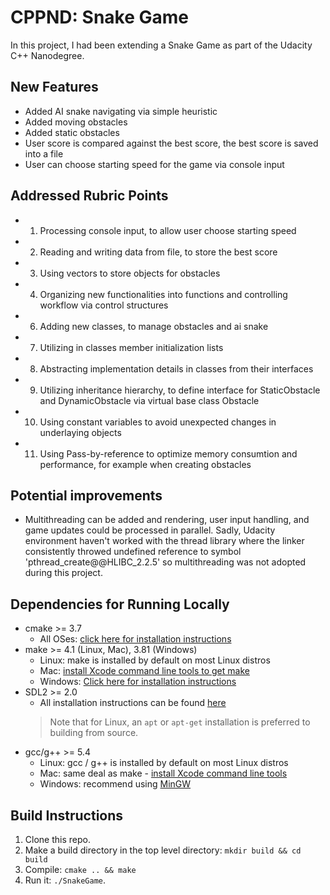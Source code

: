 # CPPND: Snake Game

In this project, I had been extending a Snake Game
as part of the Udacity C++ Nanodegree.


## New Features
- Added AI snake navigating via simple heuristic
- Added moving obstacles
- Added static obstacles
- User score is compared against the best score, the best score is saved into a file
- User can choose starting speed for the game via console input

## Addressed Rubric Points
- 1. Processing console input, to allow user choose starting speed
- 2. Reading and writing data from file, to store the best score
- 3. Using vectors to store objects for obstacles
- 4. Organizing new functionalities into functions and controlling workflow via control structures
- 6. Adding new classes, to manage obstacles and ai snake
- 7. Utilizing in classes member initialization lists
- 8. Abstracting implementation details in classes from their interfaces
- 9. Utilizing inheritance hierarchy, to define interface for StaticObstacle and DynamicObstacle via virtual base class Obstacle
- 10. Using constant variables to avoid unexpected changes in underlaying objects
- 11. Using Pass-by-reference to optimize memory consumtion and performance, for example when creating obstacles

## Potential improvements
- Multithreading can be added and rendering, user input handling, and game updates could be processed in parallel.
  Sadly, Udacity environment haven't worked with the thread library where the linker consistently throwed undefined reference to symbol 'pthread_create@@HLIBC_2.2.5'
  so multithreading was not adopted during this project.

## Dependencies for Running Locally
* cmake >= 3.7
  * All OSes: [click here for installation instructions](https://cmake.org/install/)
* make >= 4.1 (Linux, Mac), 3.81 (Windows)
  * Linux: make is installed by default on most Linux distros
  * Mac: [install Xcode command line tools to get make](https://developer.apple.com/xcode/features/)
  * Windows: [Click here for installation instructions](http://gnuwin32.sourceforge.net/packages/make.htm)
* SDL2 >= 2.0
  * All installation instructions can be found [here](https://wiki.libsdl.org/Installation)
  >Note that for Linux, an `apt` or `apt-get` installation is preferred to building from source. 
* gcc/g++ >= 5.4
  * Linux: gcc / g++ is installed by default on most Linux distros
  * Mac: same deal as make - [install Xcode command line tools](https://developer.apple.com/xcode/features/)
  * Windows: recommend using [MinGW](http://www.mingw.org/)

## Build Instructions

1. Clone this repo.
2. Make a build directory in the top level directory: `mkdir build && cd build`
3. Compile: `cmake .. && make`
4. Run it: `./SnakeGame`.